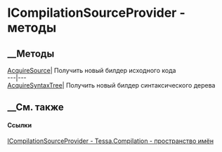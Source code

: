 # ICompilationSourceProvider - методы
##  __Методы
[AcquireSource](M_Tessa_Compilation_ICompilationSourceProvider_AcquireSource.htm)|
Получить новый билдер исходного кода  
---|---  
[AcquireSyntaxTree](M_Tessa_Compilation_ICompilationSourceProvider_AcquireSyntaxTree.htm)|
Получить новый билдер синтаксического дерева  
## __См. также
#### Ссылки
[ICompilationSourceProvider -
](T_Tessa_Compilation_ICompilationSourceProvider.htm)
[Tessa.Compilation - пространство имён](N_Tessa_Compilation.htm)
